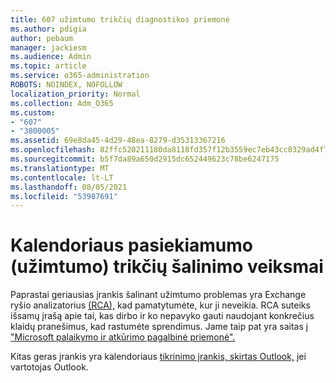 ```yaml
---
title: 607 užimtumo trikčių diagnostikos priemonė
ms.author: pdigia
author: pebaum
manager: jackiesm
ms.audience: Admin
ms.topic: article
ms.service: o365-administration
ROBOTS: NOINDEX, NOFOLLOW
localization_priority: Normal
ms.collection: Adm_O365
ms.custom:
- "607"
- "3800005"
ms.assetid: 69e8da45-4d29-48ea-8279-d35313367216
ms.openlocfilehash: 82ffc520211180da8118fd357f12b3559ec7eb43cc0329ad4f7e58f42bd8c3eb
ms.sourcegitcommit: b5f7da89a650d2915dc652449623c78be6247175
ms.translationtype: MT
ms.contentlocale: lt-LT
ms.lasthandoff: 08/05/2021
ms.locfileid: "53987691"
---
```

# <a name="troubleshooting-steps-for-calendar-availability-freebusy"></a>Kalendoriaus pasiekiamumo (užimtumo) trikčių šalinimo veiksmai

Paprastai geriausias įrankis šalinant užimtumo problemas yra Exchange ryšio analizatorius [(RCA),](https://testconnectivity.microsoft.com/Default.aspx?testId=freeBusy) kad pamatytumėte, kur ji neveikia. RCA suteiks išsamų įrašą apie tai, kas dirbo ir ko nepavyko gauti naudojant konkrečius klaidų pranešimus, kad rastumėte sprendimus. Jame taip pat yra saitas į ["Microsoft palaikymo ir atkūrimo pagalbinė priemonė".](https://diagnostics.office.com/)

Kitas geras įrankis yra kalendoriaus [tikrinimo įrankis, skirtas Outlook,](https://www.microsoft.com/download/details.aspx?id=28786) jei vartotojas Outlook.
